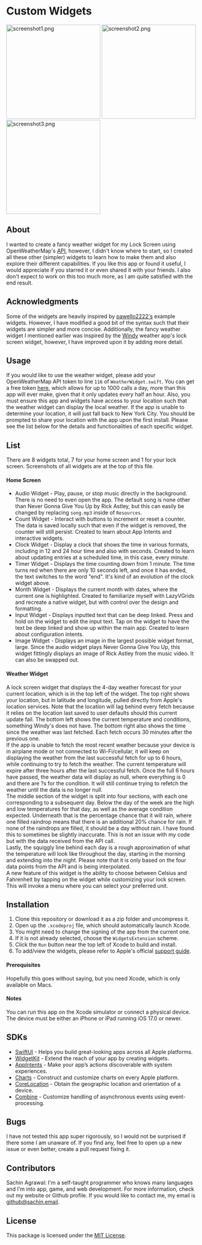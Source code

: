 # Custom Widgets

<p>
<img src="screenshot1.png" alt="screenshot1.png" width="250"/>
<img src="screenshot2.png" alt="screenshot2.png" width="250"/>
<img src="screenshot3.png" alt="screenshot3.png" width="250"/>
</p>

## About
I wanted to create a fancy weather widget for my Lock Screen using OpenWeatherMap's [API](https://openweathermap.org/api), however, I didn't know where to start, so I created all these other (simpler) widgets to learn how to make them and also explore their different capabilities. If you like this app or found it useful, I would appreciate if you starred it or even shared it with your friends. I also don't expect to work on this too much more, as I am quite satisfied with the end result.

## Acknowledgments
Some of the widgets are heavily inspired by [pawello2222's](https://github.com/pawello2222/WidgetExamples) example widgets. However, I have modified a good bit of the syntax such that their widgets are simpler and more concise. Additionally, the fancy weather widget I mentioned earlier was inspired by the [Windy](https://apps.apple.com/us/app/windy-com-weather-radar/id1161387262) weather app's lock screen widget, however, I have improved upon it by adding more detail.

## Usage
If you would like to use the weather widget, please add your OpenWeatherMap API token to line `116` of `WeatherWidget.swift`. You can get a free token [here](https://home.openweathermap.org/subscriptions/unauth_subscribe/onecall_30/base), which allows for up to 1000 calls a day, more than this app will ever make, given that it only updates every half an hour. Also, you must ensure this app and widgets have access to your location such that the weather widget can display the local weather. If the app is unable to determine your location, it will just fall back to New York City. You should be prompted to share your location with the app upon the first install. Please see the list below for the details and functionalities of each specific widget.

## List
There are 8 widgets total, 7 for your home screen and 1 for your lock screen. Screenshots of all widgets are at the top of this file.

#### Home Screen
* Audio Widget - Play, pause, or stop music directly in the background. There is no need to even open the app. The default song is none other than Never Gonna Give You Up by Rick Astley, but this can easily be changed by replacing `song.mp3` inside of `Resources`.
* Count Widget - Interact with buttons to increment or reset a counter. The data is saved locally such that even if the widget is removed, the counter will still persist. Created to learn about App Intents and interactive widgets.
* Clock Widget - Display a clock that shows the time in various formats, including in 12 and 24 hour time and also with seconds. Created to learn about updating entries at a scheduled time, in this case, every minute.
* Timer Widget - Displays the time counting down from 1 minute. The time turns red when there are only 10 seconds left, and once it has ended, the text switches to the word "end". It's kind of an evolution of the clock widget above.
* Month Widget - Displays the current month with dates, where the current one is highlighted. Created to familiarize myself with LazyVGrids and recreate a native widget, but with control over the design and formatting.
* Input Widget - Displays inputted text that can be deep linked. Press and hold on the widget to edit the input text. Tap on the widget to have the text be deep linked and show up within the main app. Created to learn about configuration intents.
* Image Widget - Displays an image in the largest possible widget format, large. Since the audio widget plays Never Gonna Give You Up, this widget fittingly displays an image of Rick Astley from the music video. It can also be swapped out.

#### Weather Widget
A lock screen widget that displays the 4-day weather forecast for your current location, which is in the top left of the widget. The top right shows your location, but in latitude and longitude, pulled directly from Apple's location services. Note that the location will lag behind every fetch because it relies on the location last saved to user defaults should this current update fail. The bottom left shows the current temperature and conditions, something Windy's does not have. The bottom right also shows the time since the weather was last fetched. Each fetch occurs 30 minutes after the previous one. <br>
If the app is unable to fetch the most recent weather because your device is in airplane mode or not connected to Wi-Fi/cellular, it will keep on displaying the weather from the last successful fetch for up to 6 hours, while continuing to try to fetch the weather. The current temperature will expire after three hours after the last successful fetch. Once the full 6 hours have passed, the weather data will display as null, where everything is 0 and there are ?s for the condition. It will still continue trying to refetch the weather until the data is no longer null. <br>
The middle section of the widget is split into four sections, with each one corresponding to a subsequent day. Below the day of the week are the high and low temperatures for that day, as well as the average condition expected. Underneath that is the percentage chance that it will rain, where one filled raindrop means that there is an additional 20% chance for rain. If none of the raindrops are filled, it should be a day without rain. I have found this to sometimes be slightly inaccurate. This is not an issue with my code but with the data received from the API call. <br>
Lastly, the squiggly line behind each day is a rough approximation of what the temperature will look like throughout the day, starting in the morning and extending into the night. Please note that it is only based on the four data points from the API and is being interpolated. <br>
A new feature of this widget is the ability to choose between Celsius and Fahrenheit by tapping on the widget while customizing your lock screen. This will invoke a menu where you can select your preferred unit. 

## Installation
1. Clone this repository or download it as a zip folder and uncompress it.
2. Open up the `.xcodeproj` file, which should automatically launch Xcode.
3. You might need to change the signing of the app from the current one.
4. If it is not already selected, choose the `WidgetsExtension` scheme.
5. Click the `Run` button near the top left of Xcode to build and install.
6. To add/view the widgets, please refer to Apple's official [support guide](https://support.apple.com/en-us/118610).

#### Prerequisites
Hopefully this goes without saying, but you need Xcode, which is only available on Macs.

#### Notes
You can run this app on the Xcode simulator or connect a physical device. <br>
The device must be either an iPhone or iPad running iOS 17.0 or newer.

## SDKs
* [SwiftUI](https://developer.apple.com/xcode/swiftui/) - Helps you build great-looking apps across all Apple platforms.
* [WidgetKit](https://developer.apple.com/documentation/widgetkit) - Extend the reach of your app by creating widgets.
* [AppIntents](https://developer.apple.com/documentation/appintents) - Make your app’s actions discoverable with system experiences.
* [Charts](https://developer.apple.com/documentation/charts) - Construct and customize charts on every Apple platform.
* [CoreLocation](https://developer.apple.com/documentation/corelocation/) - Obtain the geographic location and orientation of a device.
* [Combine](https://developer.apple.com/documentation/combine) - Customize handling of asynchronous events using event-processing.

## Bugs
I have not tested this app super rigorously, so I would not be surprised if there some I am unaware of. If you find any, feel free to open up a new issue or even better, create a pull request fixing it.

## Contributors
Sachin Agrawal: I'm a self-taught programmer who knows many languages and I'm into app, game, and web development. For more information, check out my website or Github profile. If you would like to contact me, my email is [github@sachin.email](mailto:github@sachin.email).

## License
This package is licensed under the [MIT License](LICENSE.txt).
